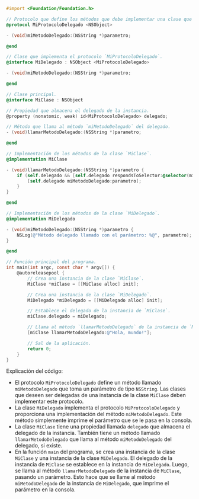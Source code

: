 ```objective-c
#import <Foundation/Foundation.h>

// Protocolo que define los métodos que debe implementar una clase que desee ser un delegado de una instancia de la clase `MiClase`.
@protocol MiProtocoloDelegado <NSObject>

- (void)miMetodoDelegado:(NSString *)parametro;

@end

// Clase que implementa el protocolo `MiProtocoloDelegado`.
@interface MiDelegado : NSObject <MiProtocoloDelegado>

- (void)miMetodoDelegado:(NSString *)parametro;

@end

// Clase principal.
@interface MiClase : NSObject

// Propiedad que almacena el delegado de la instancia.
@property (nonatomic, weak) id<MiProtocoloDelegado> delegado;

// Método que llama al método `miMetodoDelegado` del delegado.
- (void)llamarMetodoDelegado:(NSString *)parametro;

@end

// Implementación de los métodos de la clase `MiClase`.
@implementation MiClase

- (void)llamarMetodoDelegado:(NSString *)parametro {
    if (self.delegado && [self.delegado respondsToSelector:@selector(miMetodoDelegado:)]) {
        [self.delegado miMetodoDelegado:parametro];
    }
}

@end

// Implementación de los métodos de la clase `MiDelegado`.
@implementation MiDelegado

- (void)miMetodoDelegado:(NSString *)parametro {
    NSLog(@"Método delegado llamado con el parámetro: %@", parametro);
}

@end

// Función principal del programa.
int main(int argc, const char * argv[]) {
    @autoreleasepool {
        // Crea una instancia de la clase `MiClase`.
        MiClase *miClase = [[MiClase alloc] init];

        // Crea una instancia de la clase `MiDelegado`.
        MiDelegado *miDelegado = [[MiDelegado alloc] init];

        // Establece el delegado de la instancia de `MiClase`.
        miClase.delegado = miDelegado;

        // Llama al método `llamarMetodoDelegado` de la instancia de `MiClase`, pasando un parámetro.
        [miClase llamarMetodoDelegado:@"Hola, mundo!"];

        // Sal de la aplicación.
        return 0;
    }
}
```

Explicación del código:

* El protocolo `MiProtocoloDelegado` define un método llamado `miMetodoDelegado` que toma un parámetro de tipo `NSString`. Las clases que deseen ser delegadas de una instancia de la clase `MiClase` deben implementar este protocolo.
* La clase `MiDelegado` implementa el protocolo `MiProtocoloDelegado` y proporciona una implementación del método `miMetodoDelegado`. Este método simplemente imprime el parámetro que se le pasa en la consola.
* La clase `MiClase` tiene una propiedad llamada `delegado` que almacena el delegado de la instancia. También tiene un método llamado `llamarMetodoDelegado` que llama al método `miMetodoDelegado` del delegado, si existe.
* En la función `main` del programa, se crea una instancia de la clase `MiClase` y una instancia de la clase `MiDelegado`. El delegado de la instancia de `MiClase` se establece en la instancia de `MiDelegado`. Luego, se llama al método `llamarMetodoDelegado` de la instancia de `MiClase`, pasando un parámetro. Esto hace que se llame al método `miMetodoDelegado` de la instancia de `MiDelegado`, que imprime el parámetro en la consola.